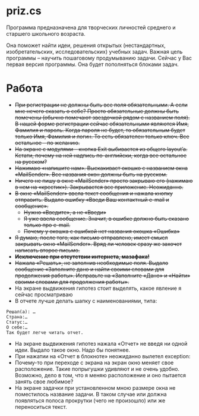 priz.cs
====
Программа предназначена для творческих личностей среднего и старшего школьного возраста.

Она поможет найти идеи, решения открытых (нестандартных, изобретательских, исследовательских) учебных задач.
Важная цель программы – научить пошаговому продумыванию задачи.
Сейчас у Вас первая версия программы. 
Она будет пополняться блоками задач.

Работа
=====

- ~~При регистрации не должны быть все поля обязательными. А если мне нечего сказать о себе? Просто обязательные должны быть помечены (обычно помечают звездочкой рядом с названием поля). В нашей форме регистрации сейчас обязательными являются Имя, Фамилия и пароль. Когда пароля не будет, то обязательным будет только Имя, Фамилия и логин. То есть обязателен только ключ. Все остальное – по желанию.~~
- ~~На экране с модулями – кнопка Exit выбивается из общего layout’a. Кстати, почему на ней надпись по-английски, когда все остальное на русском?~~
- ~~Нажимаю «напишите нам». Выскакивает окошко с названием окна «MailSender». Все названия окон должны быть на русском.~~
- ~~Ничего не пишу в окне «MailSender» просто закрываю его (нажимаю в нем на «крестик»). Закрывается все приложение. Неожиданно.~~
- ~~В окне «MailSender» ввела текст сообщения и нажала кнопку отправить. Выдало ошибку «Введи Ваш контактный e-mail и сообщение».~~
  - ~~Нужно «Введите», а не «Введи»~~
  - ~~Я уже ввела сообщение. Значит, в ошибке должно быть сказано только про е-mail.~~
  - ~~Почему у окошка с ошибкой нет названия окошка «Ошибка»~~
- ~~Я думаю, после того, как письмо отправлено, имеет смысл закрывать окно «MailSender». Вряд ли человек сразу же захочет написать второе письмо.~~
- **~~Исключение при отсутствии интернета, мазафака!~~**
- ~~Нажала «Решать», не заполнив необходимые поля. Выдало сообщение «Заполните дано и найти своими словами для продолжения работы». Исправьте на «Заполните «Дано» и «Найти» своими словами для продолжения работы».~~
- На экране выдвижения гипотез стоит выделять, какое явление я сейчас просматриваю
- В отчете лучше делать шапку с наименованиями, типа:
```
Решал(а): …
Страна:…
Статус:…
О себе:…
Так будет легче читать отчет.
```
- На экране выдвижения гипотез нажала «Отчет» не введя ни одной идеи. Выдало такое окно. Надо бы понятнее.
- При нажатии на «Отчет в блокноте» неожиданно вылетел exception:
- Почему-то при переходе с экрана на экран окно меняет свое расположение. Такие попрыгушки удивляют и не очень удобно. Возможно, дело в том, что я меняю расположение и оно пытается занять свое любимое?
- На экране задачки при установленном мною размере окна не поместилось название задачи. В таком случае или должна появляться полоса прокрутки (чего не произошло) или же переноситься текст.